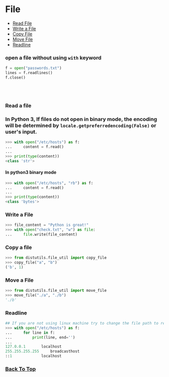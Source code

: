 # File


- [Read File](#read-a-file)
- [Write a File](#write-a-file)
- [Copy File](#copy-a-file)
- [Move File](#move-a-file)
- [Readline](#readline)

### open a file without using `with` keyword
```python
f = open("passwords.txt")
lines = f.readlines()
f.close()
```
<br><br>
### Read a file
### In Python 3, If files do not open in binary mode, the encoding will be determined by ```locale.getpreferredencoding(False)``` or user's input.
```python
>>> with open("/etc/hosts") as f:
...     content = f.read()
...
>>> print(type(content))
<class 'str'>

```
#### In python3 binary mode
``` python
>>> with open("/etc/hosts", "rb") as f:
...     content = f.read()
...
>>> print(type(content))
<class 'bytes'>
```


### Write a File
```python
>>> file_content = "Python is great!"
>>> with open("check.txt", "w") as file:
...     file.write(file_content)
```


### Copy a file
```python
>>> from distutils.file_util import copy_file
>>> copy_file("a", "b")
('b', 1)
```
### Move a File
```python
>>> from distutils.file_util import move_file
>>> move_file("./a", "./b")
'./b'
```

### Readline
```python
## If you are not using linux machine try to change the file path to read
>>> with open("/etc/hosts") as f:
...     for line in f:
...         print(line, end='')
...
127.0.0.1       localhost
255.255.255.255     broadcasthost
::1             localhost
```

### [Back To Top](#file)
